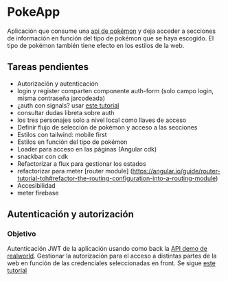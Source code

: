 # PokeApp

Aplicación que consume una [api de pokémon](https://pokeapi.co/docs/v2) y deja acceder a secciones de  información en función del tipo de pokémon que se haya escogido. El tipo de pokémon también tiene efecto en los estilos de la web. 


## Tareas pendientes
- Autorización y autenticación
- login y register comparten componente auth-form (solo campo login, misma contraseña jarcodeada)
- ¿auth con signals? usar [este tutorial](https://blog.angulartraining.com/angular-signal-based-components-tutorial-4e4b4b1dfa96)
- consultar dudas libreta sobre auth
- los tres personajes solo a nivel local como llaves de acceso
- Definir flujo de selección de pokémon y acceso a las secciones
- Estilos con tailwind: mobile first
- Estilos en función del tipo de pokémon
- Loader para acceso en las páginas (Angular cdk)
- snackbar con cdk
- Refactorizar a flux para gestionar los estados
- refactorizar para meter [router module] (https://angular.io/guide/router-tutorial-toh#refactor-the-routing-configuration-into-a-routing-module)
- Accesibilidad
- meter firebase 

## Autenticación y autorización

### Objetivo 
Autenticación JWT de la aplicación usando como back la [API demo de realworld](https://realworld-docs.netlify.app/docs/specs/frontend-specs/swagger/). Gestionar la autorización para el acceso a distintas partes de la web en función de las credenciales seleccionadas en front.
Se sigue [este tutorial](https://blog.angulartraining.com/angular-signal-based-components-tutorial-4e4b4b1dfa96)

